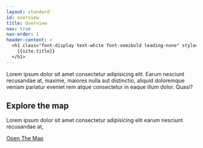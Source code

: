 ```yaml
---
layout: standard
id: overview
title: Overview
nav: true
nav-order: 1
header-content: >
  <h1 class="font-display text-white font-semibold leading-none" style="font-size: 5rem;">
    {{site.title}}
  </h1>
---
```


<div class="content-spacing">
  <div class="content-padding">
    <div class="mx-auto max-w-screen-lg text-center">
      <p>Lorem ipsum dolor sit amet consectetur adipisicing elit. Earum nesciunt recusandae at, maxime, maiores nulla aut distinctio, aliquid doloremque veniam pariatur eveniet rem atque consectetur in eaque illum dolor. Quasi?</p>
    </div>
  </div>
  <div class="bg-black h-96 flex items-center justify-center text-white">
    <div class="max-w-screen-sm text-center">
      <h2 class="font-serif font-bold text-4xl leading-none">Explore the map</h2>
      <p>Lorem ipsum dolor sit amet consectetur adipisicing elit earum nesciunt recusandae at,</p>
      <div class="h-4"></div>
      <a href="#js-start-map" class="btn">Open The Map</a>
    </div>
  </div>
</div>
